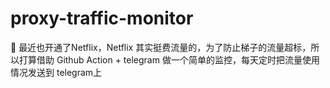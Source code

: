 # proxy-traffic-monitor
🤖 最近也开通了Netflix，Netflix 其实挺费流量的，为了防止梯子的流量超标，所以打算借助 Github Action + telegram 做一个简单的监控，每天定时把流量使用情况发送到 telegram上

